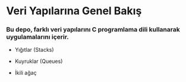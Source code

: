 
# Veri Yapılarına Genel Bakış

<h3>Bu depo, farklı veri yapılarını C programlama dili kullanarak uygulamalarını içerir.</h3>

+ Yığıtlar (Stacks) </br>

+ Kuyruklar (Queues) </br>


+ İkili ağaç </br>


